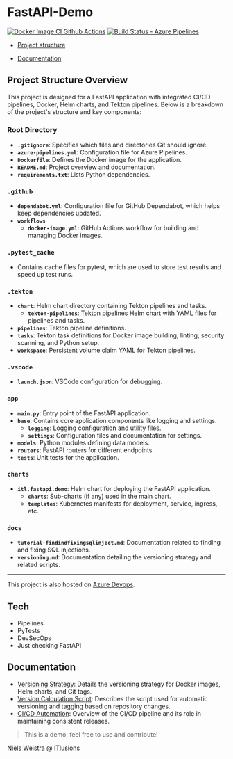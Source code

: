 # FastAPI-Demo

[![Docker Image CI Github Actions](https://github.com/ITlusions/ITL.FastApi.Demo/actions/workflows/docker-image.yml/badge.svg)](https://github.com/ITlusions/ITL.FastApi.Demo/actions/workflows/docker-image.yml)
[![Build Status - Azure Pipelines](https://dev.azure.com/ITlusions/ITL.FastAPI.Demo/_apis/build/status%2FITL.FastAPI.Demo.Build?branchName=main)](https://dev.azure.com/ITlusions/ITL.FastAPI.Demo/_build/latest?definitionId=35&branchName=main)
<br>

 - [Project structure](#project-structure-overview)

 - [Documentation](#documentation)


## Project Structure Overview

This project is designed for a FastAPI application with integrated CI/CD pipelines, Docker, Helm charts, and Tekton pipelines. Below is a breakdown of the project's structure and key components:

### Root Directory
- **`.gitignore`**: Specifies which files and directories Git should ignore.
- **`azure-pipelines.yml`**: Configuration file for Azure Pipelines.
- **`Dockerfile`**: Defines the Docker image for the application.
- **`README.md`**: Project overview and documentation.
- **`requirements.txt`**: Lists Python dependencies.

### `.github`
- **`dependabot.yml`**: Configuration file for GitHub Dependabot, which helps keep dependencies updated.
- **`workflows`**
  - **`docker-image.yml`**: GitHub Actions workflow for building and managing Docker images.

### `.pytest_cache`
- Contains cache files for pytest, which are used to store test results and speed up test runs.

### `.tekton`
- **`chart`**: Helm chart directory containing Tekton pipelines and tasks.
  - **`tekton-pipelines`**: Tekton pipelines Helm chart with YAML files for pipelines and tasks.
- **`pipelines`**: Tekton pipeline definitions.
- **`tasks`**: Tekton task definitions for Docker image building, linting, security scanning, and Python setup.
- **`workspace`**: Persistent volume claim YAML for Tekton pipelines.

### `.vscode`
- **`launch.json`**: VSCode configuration for debugging.

### `app`
- **`main.py`**: Entry point of the FastAPI application.
- **`base`**: Contains core application components like logging and settings.
  - **`logging`**: Logging configuration and utility files.
  - **`settings`**: Configuration files and documentation for settings.
- **`models`**: Python modules defining data models.
- **`routers`**: FastAPI routers for different endpoints.
- **`tests`**: Unit tests for the application.

### `charts`
- **`itl.fastapi.demo`**: Helm chart for deploying the FastAPI application.
  - **`charts`**: Sub-charts (if any) used in the main chart.
  - **`templates`**: Kubernetes manifests for deployment, service, ingress, etc.

### `docs`
- **`tutorial-findindfixingsqlinject.md`**: Documentation related to finding and fixing SQL injections.
- **`versioning.md`**: Documentation detailing the versioning strategy and related scripts.

---

This project is also hosted on [Azure Devops].

## Tech

- Pipelines
- PyTests
- DevSecOps
- Just checking FastAPI

## Documentation

- [Versioning Strategy](./docs/versioning.md): Details the versioning strategy for Docker images, Helm charts, and Git tags.
- [Version Calculation Script](./docs/versioning.md#version-calculation-script): Describes the script used for automatic versioning and tagging based on repository changes.
- [CI/CD Automation](./docs/versioning.md#cicd-automation): Overview of the CI/CD pipeline and its role in maintaining consistent releases.

> This is a demo, feel free to use and contribute!

[Niels Weistra] @ [ITlusions]

   [ITlusions]: <https://github.com/ITlusions>
   [Niels Weistra]: <mailto:n.weistra@itlusions.com>
   [Azure Devops]: <https://dev.azure.com/ITlusions/ITL.FastAPI.Demo/>
